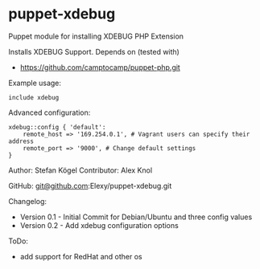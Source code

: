 puppet-xdebug
=============

Puppet module for installing XDEBUG PHP Extension

Installs XDEBUG Support.
Depends on (tested with)
 - https://github.com/camptocamp/puppet-php.git

Example usage:

    include xdebug

Advanced configuration:

    xdebug::config { 'default':
        remote_host => '169.254.0.1', # Vagrant users can specify their address
        remote_port => '9000', # Change default settings 
    }

Author: Stefan Kögel
Contributor: Alex Knol

GitHub: git@github.com:Elexy/puppet-xdebug.git

Changelog:

* Version 0.1 - Initial Commit for Debian/Ubuntu and three config values
* Version 0.2 - Add xdebug configuration options

ToDo:
- add support for RedHat and other os
